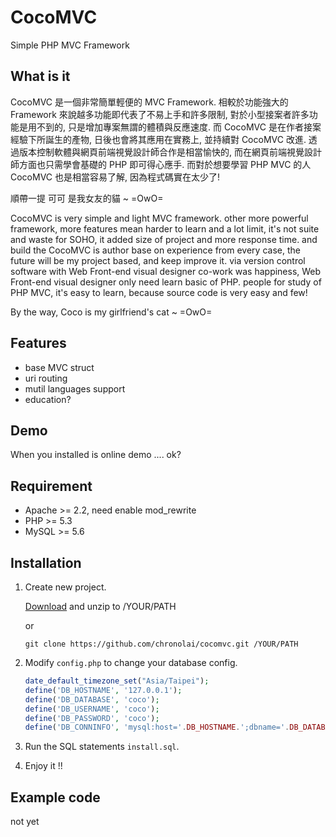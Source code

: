 CocoMVC
=======

Simple PHP MVC Framework

## What is it
CocoMVC 是一個非常簡單輕便的 MVC Framework. 相較於功能強大的 Framework 來說越多功能即代表了不易上手和許多限制, 對於小型接案者許多功能是用不到的, 只是增加專案無謂的體積與反應速度. 而 CocoMVC 是在作者接案經驗下所誕生的產物, 日後也會將其應用在實務上, 並持續對 CocoMVC 改進. 透過版本控制軟體與網頁前端視覺設計師合作是相當愉快的, 而在網頁前端視覺設計師方面也只需學會基礎的 PHP 即可得心應手. 而對於想要學習 PHP MVC 的人 CocoMVC 也是相當容易了解, 因為程式碼實在太少了!

順帶一提 可可 是我女友的貓 ~ =OwO=

CocoMVC is very simple and light MVC framework. other more powerful framework, more features mean harder to learn and a lot limit, it's not suite and waste for SOHO, it added size of project and more response time. and build the CocoMVC is author base on experience from every case, the future will be my project based, and keep improve it. via version control software with Web Front-end visual designer co-work was happiness, Web Front-end visual designer only need learn basic of PHP. people for study of PHP MVC, it's easy to learn, because source code is very easy and few!

By the way, Coco is my girlfriend's cat ~ =OwO=

## Features
- base MVC struct
- uri routing
- mutil languages support
- education?

## Demo
When you installed is online demo .... ok?

## Requirement
- Apache >= 2.2, need enable mod_rewrite
- PHP >= 5.3
- MySQL >= 5.6

## Installation

1. Create new project.

	[Download](https://github.com/chronolai/cocomvc/archive/master.zip) and unzip to /YOUR/PATH
	
	or
	
	```
	git clone https://github.com/chronolai/cocomvc.git /YOUR/PATH
	```

2. Modify `config.php` to change your database config.
	```php
	date_default_timezone_set("Asia/Taipei");
	define('DB_HOSTNAME', '127.0.0.1');
	define('DB_DATABASE', 'coco');
	define('DB_USERNAME', 'coco');
	define('DB_PASSWORD', 'coco');
	define('DB_CONNINFO', 'mysql:host='.DB_HOSTNAME.';dbname='.DB_DATABASE.';charset=utf8');
	```

3. Run the SQL statements `install.sql`.

4. Enjoy it !!

## Example code
not yet



